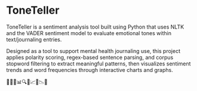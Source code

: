 # ToneTeller

ToneTeller is a sentiment analysis tool built using Python that uses NLTK and the VADER sentiment model to evaluate emotional tones within text/journaling entries. 

Designed as a tool to support mental health journaling use, this project applies polarity scoring, regex-based sentence parsing, and corpus stopword filtering to extract meaningful patterns, then visualizes sentiment trends and word frequencies through interactive charts and graphs.

🔮🌙💬📊🔍🧠📈🙃📉✨